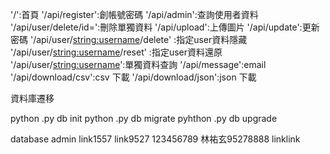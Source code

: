 '/':首頁
'/api/register':創帳號密碼
'/api/admin':查詢使用者資料
'/api/user/delete/id=':刪除單獨資料
'/api/upload':上傳圖片
'/api/update':更新密碼
'/api/user/<string:username>/delete' :指定user資料隱藏
'/api/user/<string:username>/reset' :指定user資料還原
'/api/user/<string:username>':單獨資料查詢
'/api/message':email
'/api/download/csv':csv 下載
'/api/download/json':json 下載

資料庫遷移

python .py db init
python .py db migrate
pyhthon .py db upgrade



database 
admin link1557
link9527 123456789
林祐玄95278888 linklink